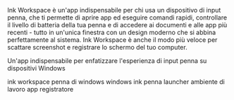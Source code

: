 [//]: # (Description)

Ink Workspace è un'app indispensabile per chi usa un dispositivo di input penna, che ti permette di aprire app ed eseguire comandi rapidi, controllare il livello di batteria della tua penna e di accedere ai documenti e alle app più recenti - tutto in un'unica finestra con un design moderno che si abbina perfettamente al sistema. Ink Workspace è anche il modo più veloce per scattare screenshot e registrare lo schermo del tuo computer.


[//]: # (Short description)

Un'app indispensabile per enfatizzare l'esperienza di input penna su dispositivi Windows


[//]: # (Keywords)

ink workspace
penna di windows
windows ink
penna
launcher
ambiente di lavoro
app
registratore
